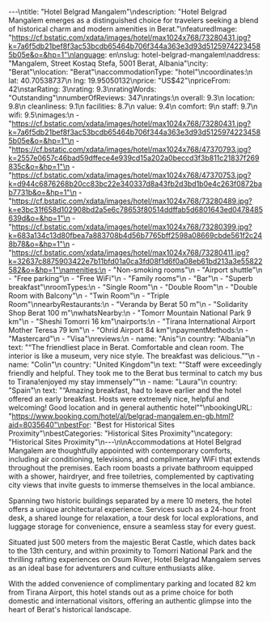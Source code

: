 ---\ntitle: "Hotel Belgrad Mangalem"\ndescription: "Hotel Belgrad Mangalem emerges as a distinguished choice for travelers seeking a blend of historical charm and modern amenities in Berat."\nfeaturedImage: "https://cf.bstatic.com/xdata/images/hotel/max1024x768/73280431.jpg?k=7a6f5db21bef8f3ac53bcdb65464b706f344a363e3d93d51259742234585b05e&o=&hp=1"\nlanguage: en\nslug: hotel-belgrad-mangalem\naddress: "Mangalem, Street Kostaq Stefa, 5001 Berat, Albania"\ncity: "Berat"\nlocation: "Berat"\naccommodationType: "hotel"\ncoordinates:\n  lat: 40.70538737\n  lng: 19.95050132\nprice: "US$42"\npriceFrom: 42\nstarRating: 3\nrating: 9.3\nratingWords: "Outstanding"\nnumberOfReviews: 347\nratings:\n  overall: 9.3\n  location: 9.8\n  cleanliness: 9.1\n  facilities: 8.7\n  value: 9.4\n  comfort: 9\n  staff: 9.7\n  wifi: 9.5\nimages:\n  - "https://cf.bstatic.com/xdata/images/hotel/max1024x768/73280431.jpg?k=7a6f5db21bef8f3ac53bcdb65464b706f344a363e3d93d51259742234585b05e&o=&hp=1"\n  - "https://cf.bstatic.com/xdata/images/hotel/max1024x768/47370793.jpg?k=2557e0657c46bad59dffece4e939cd15a202a0beccd3f3b811c21837f269835c&o=&hp=1"\n  - "https://cf.bstatic.com/xdata/images/hotel/max1024x768/47370753.jpg?k=d944c6876268b20cc83bc22e340337d8a43fb2d3bd1b0e4c263f0872bab7731b&o=&hp=1"\n  - "https://cf.bstatic.com/xdata/images/hotel/max1024x768/73280489.jpg?k=e3bc31f658d102908bd2a5e6c78653f80514ddffab5d6801643ed0478485639d&o=&hp=1"\n  - "https://cf.bstatic.com/xdata/images/hotel/max1024x768/73280399.jpg?k=683a134c13d80fbea7a883708b4d56b7765bff2598a08669cbde561f2c248b78&o=&hp=1"\n  - "https://cf.bstatic.com/xdata/images/hotel/max1024x768/73280411.jpg?k=32637c8875903422e7b11bfd01a0ca3fd08f1d6f0a08eb61bd213a3e55822582&o=&hp=1"\namenities:\n  - "Non-smoking rooms"\n  - "Airport shuttle"\n  - "Free parking"\n  - "Free WiFi"\n  - "Family rooms"\n  - "Bar"\n  - "Superb breakfast"\nroomTypes:\n  - "Single Room"\n  - "Double Room"\n  - "Double Room with Balcony"\n  - "Twin Room"\n  - "Triple Room"\nnearbyRestaurants:\n  - "Veranda by Berat 50 m"\n  - "Solidarity Shop Berat 100 m"\nwhatsNearby:\n  - "Tomorr Mountain National Park 9 km"\n  - "Sheshi Tomorri 16 km"\nairports:\n  - "Tirana International Airport Mother Teresa 79 km"\n  - "Ohrid Airport 84 km"\npaymentMethods:\n  - "Mastercard"\n  - "Visa"\nreviews:\n  - name: "Anis"\n    country: "Albania"\n    text: "“The friendliest place in Berat. Comfortable and clean room. The interior is like a museum, very nice style. The breakfast was delicious.”"\n  - name: "Colin"\n    country: "United Kingdom"\n    text: "“Staff were exceedingly friendly and helpful.
They took me to the Berat bus terminal to catch my bus to Tirana!enjoyed my stay immensely”"\n  - name: "Laura"\n    country: "Spain"\n    text: "“Amazing breakfast, had to leave earlier and the hotel offered an early breakfast. Hosts were extremely nice, helpful and welcoming! Good location and in general authentic hotel”"\nbookingURL: "https://www.booking.com/hotel/al/belgrad-mangalem.en-gb.html?aid=8035640"\nbestFor: "Best for Historical Sites Proximity"\nbestCategories: "Historical Sites Proximity"\ncategory: "Historical Sites Proximity"\n---\n\nAccommodations at Hotel Belgrad Mangalem are thoughtfully appointed with contemporary comforts, including air conditioning, televisions, and complimentary WiFi that extends throughout the premises. Each room boasts a private bathroom equipped with a shower, hairdryer, and free toiletries, complemented by captivating city views that invite guests to immerse themselves in the local ambiance.

Spanning two historic buildings separated by a mere 10 meters, the hotel offers a unique architectural experience. Services such as a 24-hour front desk, a shared lounge for relaxation, a tour desk for local explorations, and luggage storage for convenience, ensure a seamless stay for every guest.

Situated just 500 meters from the majestic Berat Castle, which dates back to the 13th century, and within proximity to Tomorri National Park and the thrilling rafting experiences on Osum River, Hotel Belgrad Mangalem serves as an ideal base for adventurers and culture enthusiasts alike.

With the added convenience of complimentary parking and located 82 km from Tirana Airport, this hotel stands out as a prime choice for both domestic and international visitors, offering an authentic glimpse into the heart of Berat's historical landscape.